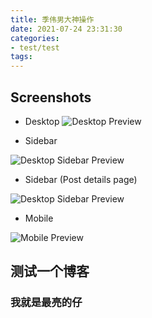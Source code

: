 ```yaml
---
title: 季伟男大神操作
date: 2021-07-24 23:31:30
categories:
- test/test
tags:
---
```




## Screenshots

* Desktop
![Desktop Preview](http://iissnan.com/nexus/next/desktop-preview.png)

* Sidebar

![Desktop Sidebar Preview](http://iissnan.com/nexus/next/desktop-sidebar-preview.png)

* Sidebar (Post details page)

![Desktop Sidebar Preview](http://iissnan.com/nexus/next/desktop-sidebar-toc.png)

* Mobile

![Mobile Preview](http://iissnan.com/nexus/next/mobile.png)

## 测试一个博客
### 我就是最亮的仔